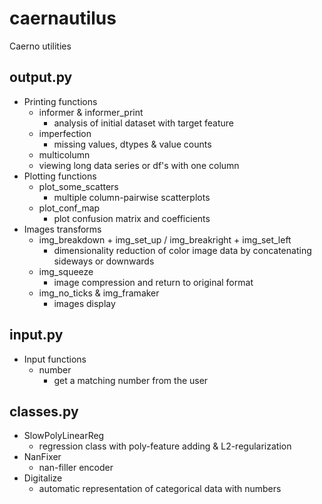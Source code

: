 # caernautilus
 Caerno utilities

## output.py
* Printing functions
  - informer & informer_print
    - analysis of initial dataset with target feature
  - imperfection
    - missing values, dtypes & value counts
  -  multicolumn
    - viewing long data series or df's with one column
* Plotting functions 
  - plot_some_scatters
    - multiple column-pairwise scatterplots
  - plot_conf_map
    - plot confusion matrix and coefficients
* Images transforms
  - img_breakdown + img_set_up / img_breakright + img_set_left
    - dimensionality reduction of color image data by concatenating sideways or downwards
  - img_squeeze
    - image compression and return to original format
  - img_no_ticks & img_framaker
    - images display

## input.py
* Input functions
  - number
    - get a matching number from the user

## classes.py
* SlowPolyLinearReg
  - regression class with poly-feature adding & L2-regularization
* NanFixer
  - nan-filler encoder
* Digitalize
  - automatic representation of categorical data with numbers
